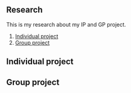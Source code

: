 ## Research

This is my research about my IP and GP project.

1. [Individual project](#Individual-project)
2. [Group project](#Group-project)

## Individual project





## Group project

